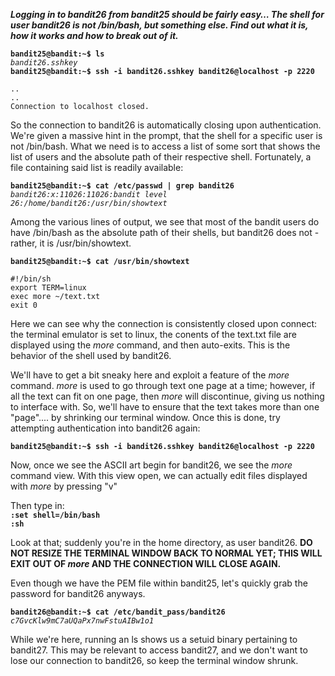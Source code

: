 ***Logging in to bandit26 from bandit25 should be fairly easy… The shell for user bandit26 is not /bin/bash, but something else. Find out what it is, how it works and how to break out of it.***

**`bandit25@bandit:~$ ls`**  
*`bandit26.sshkey`*  
**`bandit25@bandit:~$ ssh -i bandit26.sshkey bandit26@localhost -p 2220`**
```
..
..
Connection to localhost closed.
```

So the connection to bandit26 is automatically closing upon authentication. We're given a massive hint in the prompt, that the shell for a specific user is not /bin/bash. What we need is to access a list of some sort that shows the list of users and the absolute path of their respective shell. Fortunately, a file containing said list is readily available:

**`bandit25@bandit:~$ cat /etc/passwd | grep bandit26`**  
*`bandit26:x:11026:11026:bandit level 26:/home/bandit26:/usr/bin/showtext`*  

Among the various lines of output, we see that most of the bandit users do have /bin/bash as the absolute path of their shells, but bandit26 does not - rather, it is /usr/bin/showtext. 

**`bandit25@bandit:~$ cat /usr/bin/showtext`**  
```
#!/bin/sh 
export TERM=linux 
exec more ~/text.txt 
exit 0
```

Here we can see why the connection is consistently closed upon connect: the terminal emulator is set to linux, the conents of the text.txt file are displayed using the *more* command, and then auto-exits. This is the behavior of the shell used by bandit26. 

We'll have to get a bit sneaky here and exploit a feature of the *more* command. *more* is used to go through text one page at a time; however, if all the text can fit on one page, then *more* will discontinue, giving us nothing to interface with. So, we'll have to ensure that the text takes more than one "page".... by shrinking our terminal window. Once this is done, try attempting authentication into bandit26 again:

**`bandit25@bandit:~$ ssh -i bandit26.sshkey bandit26@localhost -p 2220`**

Now, once we see the ASCII art begin for bandit26, we see the *more* command view. With this view open, we can actually edit files displayed with *more* by pressing "v"

Then type in:  
**`:set shell=/bin/bash`**  
**`:sh`**

Look at that; suddenly you're in the home directory, as user bandit26. **DO NOT RESIZE THE TERMINAL WINDOW BACK TO NORMAL YET; THIS WILL EXIT OUT OF _more_ AND THE CONNECTION WILL CLOSE AGAIN.**  

Even though we have the PEM file within bandit25, let's quickly grab the password for bandit26 anyways.

**`bandit26@bandit:~$ cat /etc/bandit_pass/bandit26`**  
*`c7GvcKlw9mC7aUQaPx7nwFstuAIBw1o1`*

While we're here, running an ls shows us a setuid binary pertaining to bandit27. This may be relevant to access bandit27, and we don't want to lose our connection to bandit26, so keep the terminal window shrunk. 
